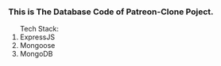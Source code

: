
<h3>This is The Database Code of Patreon-Clone Poject.</h3>

<ol>Tech Stack:
  <li>ExpressJS</li>
  <li>Mongoose</li>
  <li>MongoDB</li>  
  </ol>
